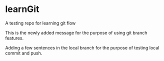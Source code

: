 # learnGit
A testing repo for learning git flow


This is the newly added message for the purpose of using git branch features. 

Adding a few sentences in the local branch for the purpose of testing local commit and push.
